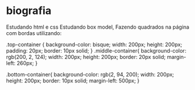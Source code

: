 # biografia
Estudando html e css
Estudando box model, Fazendo quadrados na página com bordas utilizando:


.top-container {
    background-color: bisque;
    width: 200px;
    height: 200px;
    padding: 20px;
    border: 10px solid;
}
.middle-container{
    background-color: rgb(200, 2, 124);
    width: 200px;
    height: 200px;
    border: 20px solid;
    margin-left: 260px;
}

.bottom-container{
    background-color: rgb(2, 94, 200);
    width: 200px;
    height: 200px;
    border: 10px solid;
    margin-left: 500px;
}
